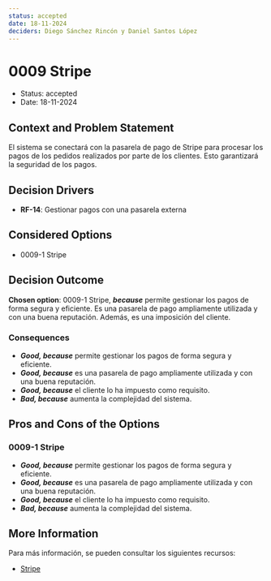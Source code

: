 ```yaml
---
status: accepted
date: 18-11-2024
deciders: Diego Sánchez Rincón y Daniel Santos López
---
```


# 0009 Stripe

* Status: accepted
* Date: 18-11-2024

## Context and Problem Statement

El sistema se conectará con la pasarela de pago de Stripe para procesar los pagos de los pedidos realizados por parte de los clientes. Esto garantizará la seguridad de los pagos.

## Decision Drivers

* **RF-14**: Gestionar pagos con una pasarela externa

## Considered Options

* 0009-1 Stripe

## Decision Outcome

**Chosen option**: 0009-1 Stripe, ***because*** permite gestionar los pagos de forma segura y eficiente. Es una pasarela de pago ampliamente utilizada y con una buena reputación. Además, es una imposición del cliente.

### Consequences

* ***Good, because*** permite gestionar los pagos de forma segura y eficiente.
* ***Good, because*** es una pasarela de pago ampliamente utilizada y con una buena reputación.
* ***Good, because*** el cliente lo ha impuesto como requisito.
* ***Bad, because*** aumenta la complejidad del sistema.

## Pros and Cons of the Options

### 0009-1 Stripe

* ***Good, because*** permite gestionar los pagos de forma segura y eficiente.
* ***Good, because*** es una pasarela de pago ampliamente utilizada y con una buena reputación.
* ***Good, because*** el cliente lo ha impuesto como requisito.
* ***Bad, because*** aumenta la complejidad del sistema.

## More Information

Para más información, se pueden consultar los siguientes recursos:

* [Stripe](https://stripe.com/)